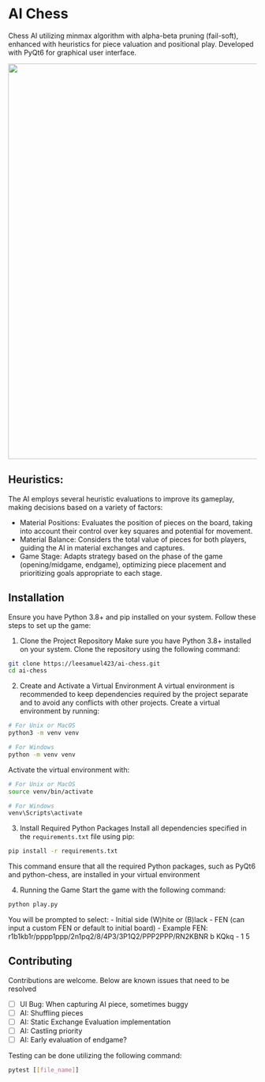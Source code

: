 # AI Chess

Chess AI utilizing minmax algorithm with alpha-beta pruning (fail-soft), enhanced with heuristics for piece valuation and positional play. Developed with PyQt6 for graphical user interface.

<p align="center">
  <img src="./static/ai.gif" width="800px"/>
</p>

## Heuristics:

The AI employs several heuristic evaluations to improve its gameplay, making decisions based on a variety of factors:

- Material Positions: Evaluates the position of pieces on the board, taking into account their control over key squares and potential for movement.
- Material Balance: Considers the total value of pieces for both players, guiding the AI in material exchanges and captures.
- Game Stage: Adapts strategy based on the phase of the game (opening/midgame, endgame), optimizing piece placement and prioritizing goals appropriate to each stage.

## Installation

Ensure you have Python 3.8+ and pip installed on your system. Follow these steps to set up the game:

1. Clone the Project Repository
   Make sure you have Python 3.8+ installed on your system. Clone the repository using the following command:

```bash
git clone https://leesamuel423/ai-chess.git
cd ai-chess
```

2. Create and Activate a Virtual Environment
   A virtual environment is recommended to keep dependencies required by the project separate and to avoid any conflicts with other projects. Create a virtual environment by running:

```bash
# For Unix or MacOS
python3 -m venv venv

# For Windows
python -m venv venv
```

Activate the virtual environment with:

```bash
# For Unix or MacOS
source venv/bin/activate

# For Windows
venv\Scripts\activate
```

3. Install Required Python Packages
   Install all dependencies specified in the `requirements.txt` file using pip:

```bash
pip install -r requirements.txt
```

This command ensure that all the required Python packages, such as PyQt6 and python-chess, are installed in your virtual environment

4. Running the Game
   Start the game with the following command:

```bash
python play.py
```

You will be prompted to select: - Initial side (W)hite or (B)lack - FEN (can input a custom FEN or default to initial board) - Example FEN: r1b1kb1r/pppp1ppp/2n1pq2/8/4P3/3P1Q2/PPP2PPP/RN2KBNR b KQkq - 1 5

## Contributing

Contributions are welcome. Below are known issues that need to be resolved

- [ ] UI Bug: When capturing AI piece, sometimes buggy
- [ ] AI: Shuffling pieces
- [ ] AI: Static Exchange Evaluation implementation
- [ ] AI: Castling priority
- [ ] AI: Early evaluation of endgame?

Testing can be done utilizing the following command:

```bash
pytest [[file_name]]
```
